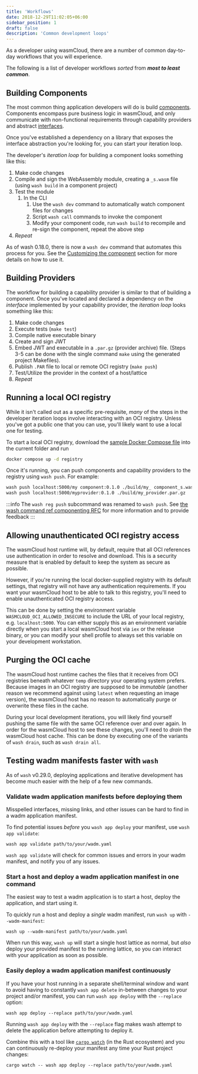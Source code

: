 ```yaml
---
title: 'Workflows'
date: 2018-12-29T11:02:05+06:00
sidebar_position: 1
draft: false
description: 'Common development loops'
---
```


As a developer using wasmCloud, there are a number of common day-to-day workflows that you will experience.

The following is a list of developer workflows _sorted_ from **_most to least common_**.

## Building Components

The most common thing application developers will do is build [components](/docs/concepts/components). Components encompass pure business logic in wasmCloud, and only communicate with non-functional requirements through capability providers and abstract [interfaces](/docs/concepts/interfaces).

Once you've established a dependency on a library that exposes the interface abstraction you're looking for, you can start your iteration loop.

The developer's _iteration loop_ for building a component looks something like this:

1. Make code changes
1. Compile and sign the WebAssembly module, creating a `_s.wasm` file (using `wash build` in a component project)
1. Test the module
   1. In the CLI
      1. Use the `wash dev` command to automatically watch component files for changes
      1. Script `wash call` commands to invoke the component
      1. Modify your component code, run `wash build` to recompile and re-sign the component, repeat the above step
1. _Repeat_

As of wash 0.18.0, there is now a `wash dev` command that automates this process for you. See the [Customizing the component](/docs/developer/components/update) section for more details on how to use it.

## Building Providers

The workflow for building a capability provider is similar to that of building a component. Once you've located and declared a dependency on the _interface_ implemented by your capability provider, the _iteration loop_ looks something like this:

1. Make code changes
1. Execute tests (`make test`)
1. Compile native executable binary
1. Create and sign JWT
1. Embed JWT and executable in a `.par.gz` (provider archive) file. (Steps 3-5 can be done with the single command `make` using the generated project Makefiles).
1. Publish `.PAR` file to local or remote OCI registry (`make push`)
1. Test/Utilize the provider in the context of a host/lattice
1. _Repeat_

## Running a local OCI registry

While it isn't called out as a specific pre-requisite, _many_ of the steps in the developer iteration loops involve interacting with an OCI registry. Unless you've got a public one that you can use, you'll likely want to use a local one for testing.

To start a local OCI registry, download the [sample Docker Compose file](https://github.com/wasmCloud/wasmCloud/blob/main/examples/docker/docker-compose-full.yml) into the current folder and run

```bash
docker compose up -d registry
```

Once it's running, you can push components and capability providers to the registry using `wash push`. For example:

```bash
wash push localhost:5000/my component:0.1.0 ./build/my_ component_s.wasm
wash push localhost:5000/myprovider:0.1.0 ./build/my_provider.par.gz
```

:::info
The `wash reg push` subcommand was renamed to `wash push`.
See [the wash command ref componenting RFC](https://github.com/wasmCloud/wash/issues/538) for more information and to provide feedback
:::

## Allowing unauthenticated OCI registry access

The wasmCloud host runtime will, by default, require that all OCI references use authentication in order to resolve and download. This is a security measure that is enabled by default to keep the system as secure as possible.

However, if you're running the local docker-supplied registry with its default settings, that registry will not have any authentication requirements. If you want your wasmCloud host to be able to talk to this registry, you'll need to enable unauthenticated OCI registry access.

This can be done by setting the environment variable `WASMCLOUD_OCI_ALLOWED_INSECURE` to include the URL of your local registry, e.g. `localhost:5000`. You can either supply this as an environment variable directly when you start a local wasmCloud host via `iex` or the release binary, or you can modify your shell profile to always set this variable on your development workstation.

## Purging the OCI cache

The wasmCloud host runtime caches the files that it receives from OCI registries beneath whatever `temp` directory your operating system prefers. Because images in an OCI registry are supposed to be _immutable_ (another reason we recommend against using `latest` when requesting an image version), the wasmCloud host has no reason to automatically purge or overwrite these files in the cache.

During your local development iterations, you will likely find yourself pushing the same file with the same OCI reference over and over again. In order for the wasmCloud host to see these changes, you'll need to _drain_ the wasmCloud host cache. This can be done by executing one of the variants of `wash drain`, such as `wash drain all`.

## Testing wadm manifests faster with `wash`

As of `wash` v0.29.0, deploying applications and iterative development has become much easier with the help of a few new commands.

### Validate wadm application manifests before deploying them

Misspelled interfaces, missing links, and other issues can be hard to find in a wadm application manifest.

To find potential issues *before* you `wash app deploy` your manifest, use `wash app validate`:

```console
wash app validate path/to/your/wadm.yaml
```

`wash app validate` will check for common issues and errors in your wadm manifest, and notify you of any issues.

### Start a host and deploy a wadm application manifest in one command

The easiest way to test a wadm application is to start a host, deploy the application, and start using it.

To quickly run a host and deploy a *single* wadm manifest, run `wash up` with `--wadm-manifest`:

```console
wash up --wadm-manifest path/to/your/wadm.yaml
```

When run this way, `wash up` will start a single host lattice as normal, but *also* deploy your provided manifest to the running lattice, so you can interact with your application as soon as possible.

### Easily deploy a wadm application manifest continuously

If you have your host running in a separate shell/terminal window and want to avoid having to constantly `wash app delete` in-between changes to your project and/or manifest, you can run `wash app deploy` with the `--replace` option:

```console
wash app deploy --replace path/to/your/wadm.yaml
```

Running `wash app deploy` with the `--replace` flag makes wash attempt to delete the application before attempting to deploy it.

Combine this with a tool like [`cargo watch`][cargo-watch] (in the Rust ecosystem) and you can continuously re-deploy your manifest any time your Rust project changes:

```console
cargo watch -- wash app deploy --replace path/to/your/wadm.yaml
```

[cargo-watch]: https://crates.io/crates/cargo-watch
